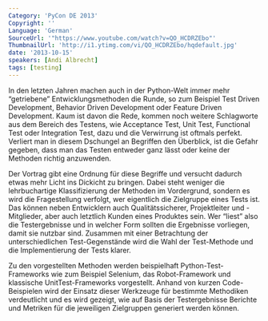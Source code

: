 ```yaml
---
Category: 'PyCon DE 2013'
Copyright: ''
Language: 'German'
SourceUrl: '"https://www.youtube.com/watch?v=QO_HCDRZEbo"'
ThumbnailUrl: 'http://i1.ytimg.com/vi/QO_HCDRZEbo/hqdefault.jpg'
date: '2013-10-15'
speakers: [Andi Albrecht]
tags: [testing]
---
```

In den letzten Jahren machen auch in der Python-Welt immer mehr “getriebene” Entwicklungsmethoden die Runde, so zum Beispiel Test Driven Development, Behavior Driven Development oder Feature Driven Development. Kaum ist davon die Rede, kommen noch weitere Schlagworte aus dem Bereich des Testens, wie Acceptance Test, Unit Test, Functional Test oder Integration Test, dazu und die Verwirrung ist oftmals perfekt. Verliert man in diesem Dschungel an Begriffen den Überblick, ist die Gefahr gegeben, dass man das Testen entweder ganz lässt oder keine der Methoden richtig anzuwenden.

Der Vortrag gibt eine Ordnung für diese Begriffe und versucht dadurch etwas mehr Licht ins Dickicht zu bringen. Dabei steht weniger die lehrbuchartige Klassifizierung der Methoden im Vordergrund, sondern es wird die Fragestellung verfolgt, wer eigentlich die Zielgruppe eines Tests ist. Das können neben Entwicklern auch Qualitätssicherer, Projektleiter und -Mitglieder, aber auch letztlich Kunden eines Produktes sein. Wer “liest” also die Testergebnisse und in welcher Form sollten die Ergebnisse vorliegen, damit sie nutzbar sind. Zusammen mit einer Betrachtung der unterschiedlichen Test-Gegenstände wird die Wahl der Test-Methode und die Implementierung der Tests klarer.

Zu den vorgestellten Methoden werden beispielhaft Python-Test-Frameworks wie zum Beispiel Selenium, das Robot-Framework und klassische UnitTest-Frameworks vorgestellt. Anhand von kurzen Code-Beispielen wird der Einsatz dieser Werkzeuge für bestimmte Methodiken verdeutlicht und es wird gezeigt, wie auf Basis der Testergebnisse Berichte und Metriken für die jeweiligen Zielgruppen generiert werden können.
